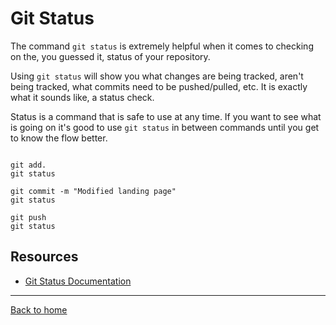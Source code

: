 # Git Status 

The command `git status` is extremely helpful when it comes to checking on the, you guessed it, status of your repository.

Using `git status` will show you what changes are being tracked, aren't being tracked, what commits need to be pushed/pulled, etc.
It is exactly what it sounds like, a status check.


Status is a command that is safe to use at any time. 
If you want to see what is going on it's good to use `git status` in between commands until you get to know the flow better.

```

git add. 
git status

git commit -m "Modified landing page"
git status

git push 
git status 
```

## Resources 

- [Git Status Documentation](https://git-scm.com/docs/git-status)

---

[Back to home](../READ.md)

